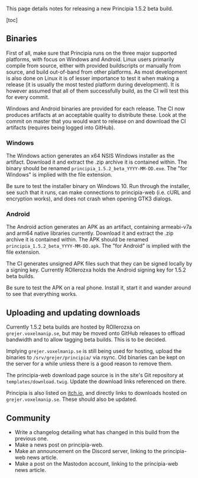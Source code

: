 This page details notes for releasing a new Principia 1.5.2 beta build.

[toc]

## Binaries
First of all, make sure that Principia runs on the three major supported platforms, with focus on Windows and Android. Linux users primarily compile from source, either with provided buildscripts or manually from source, and build out-of-band from other platforms. As most development is also done on Linux it is of lesser importance to test it when making a release (it is usually the most tested platform during development). It is however assumed that all of them successfully build, as the CI will test this for every commit.

Windows and Android binaries are provided for each release. The CI now produces artifacts at an acceptable quality to distribute these. Look at the commit on master that you would want to release on and download the CI artifacts (requires being logged into GitHub).

### Windows
The Windows action generates an x64 NSIS Windows installer as the artifact. Download it and extract the .zip archive it is contained within. The binary should be renamed `principia_1.5.2_beta_YYYY-MM-DD.exe`. The "for Windows" is implied with the file extension.

Be sure to test the installer binary on Windows 10. Run through the installer, see such that it runs, can make connections to principia-web (i.e. cURL and encryption works), and does not crash when opening GTK3 dialogs.

### Android
The Android action generates an APK as an artifact, containing armeabi-v7a and arm64 native libraries currently. Download it and extract the .zip archive it is contained within. The APK should be renamed `principia_1.5.2_beta_YYYY-MM-DD.apk`. The "for Android" is implied with the file extension.

The CI generates unsigned APK files such that they can be signed locally by a signing key. Currently ROllerozxa holds the Android signing key for 1.5.2 beta builds.

Be sure to test the APK on a real phone. Install it, start it and wander around to see that everything works.

## Uploading and updating downloads
Currently 1.5.2 beta builds are hosted by ROllerozxa on `grejer.voxelmanip.se`, but may be moved onto GitHub releases to offload bandwidth and to allow tagging beta builds. This is to be decided.

Implying `grejer.voxelmanip.se` is still being used for hosting, upload the binaries to `/srv/grejer/principia/` via rsync. Old binaries can be kept on the server for a while unless there is a good reason to remove them.

The principia-web download page source is in the site's Git repository at `templates/download.twig`. Update the download links referenced on there.

Principia is also listed on [itch.io](https://rollerozxa.itch.io/principia), and directly links to downloads hosted on `grejer.voxelmanip.se`. These should also be updated.

## Community
- Write a changelog detailing what has changed in this build from the previous one.
- Make a news post on principia-web.
- Make an announcement on the Discord server, linking to the principia-web news article.
- Make a post on the Mastodon account, linking to the principia-web news article.
